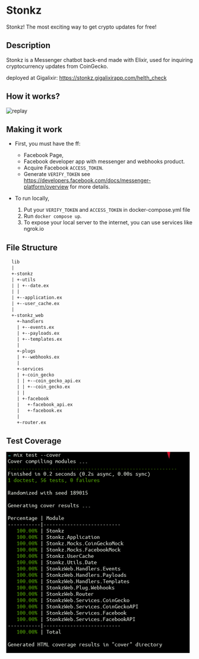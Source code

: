 # Stonkz
Stonkz! The most exciting way to get crypto updates for free!

## Description
Stonkz is a Messenger chatbot back-end made with Elixir, used for inquiring cryptocurrency updates from CoinGecko.

deployed at Gigalixir: https://stonkz.gigalixirapp.com/helth_check

## How it works?
  ![replay](/demo.gif)

## Making it work
- First, you must have the ff:
	- Facebook Page, 
	- Facebook developer app with messenger and webhooks product. 
	- Acquire Facebook `ACCESS_TOKEN`.
	- Generate `VERIFY_TOKEN`
	see https://developers.facebook.com/docs/messenger-platform/overview for more details.

- To run locally,
	1. Put your `VERIFY_TOKEN` and `ACCESS_TOKEN` in docker-compose.yml file
	2. Run `docker compose up`.
	3. To expose your local server to the internet, you can use services like ngrok.io

## File Structure
```
  lib
  |
  +-stonkz
  | +-utils
  | | +--date.ex
  | |
  | +--application.ex
  | +--user_cache.ex
  |
  +-stonkz_web
    +-handlers
    | +--events.ex
    | +--payloads.ex
    | +--templates.ex
    |
    +-plugs
    | +--webhooks.ex
    |
    +-services
    | +-coin_gecko
    | | +--coin_gecko_api.ex
    | | +--coin_gecko.ex
    | |
    | +-facebook
    |   +-facebook_api.ex
    |   +-facebook.ex
    |
    +-router.ex
```

## Test Coverage
  ![Screenshot](/test.png)
  


